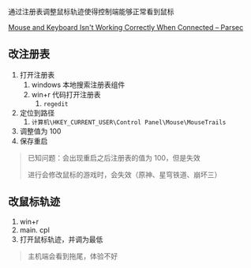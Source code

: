 通过注册表调整鼠标轨迹使得控制端能够正常看到鼠标

[Mouse and Keyboard Isn't Working Correctly When Connected – Parsec](https://support.parsec.app/hc/en-us/articles/115002623892-Mouse-and-Keyboard-Isn-t-Working-Correctly-When-Connected)

## 改注册表
1. 打开注册表
	1. windows 本地搜索注册表组件
	2. win+r 代码打开注册表
		1. `regedit`
2. 定位到路径
	1. `计算机\HKEY_CURRENT_USER\Control Panel\Mouse\MouseTrails`
3. 调整值为 100
4. 保存重启

> 已知问题：会出现重启之后注册表的值为 100，但是失效
> 
> 进行会修改鼠标的游戏时，会失效（原神、星穹铁道、崩坏三）

## 改鼠标轨迹
1. win+r
2. main. cpl
3. 打开鼠标轨迹，并调为最低

> 主机端会看到拖尾，体验不好